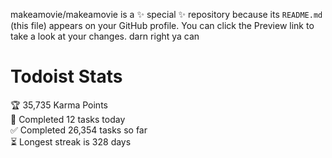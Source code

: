 makeamovie/makeamovie is a ✨ special ✨ repository because its `README.md` (this file) appears on your GitHub profile.
You can click the Preview link to take a look at your changes. darn right ya can

# Todoist Stats

<!-- TODO-IST:START -->
🏆  35,735 Karma Points           
🌸  Completed 12 tasks today           
✅  Completed 26,354 tasks so far           
⏳  Longest streak is 328 days
<!-- TODO-IST:END -->
